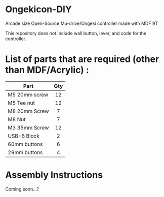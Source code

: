 # Ongekicon-DIY
Arcade size Open-Source Mu-drive/Ongeki controller made with MDF 9T

This repository does not include wall button, lever, and code for the controller.

# List of parts that are required (other than MDF/Acrylic) :

| Part | Qty |
| --- |:---:|
| M5 20mm screw | 12 |
| M5 Tee nut | 12 |
| M8 20mm Screw | 7 |
| M8 Nut | 7 |
| M3 35mm Screw | 12 |
| USB-B Block | 2 |
| 60mm buttons | 6 |
| 29mm buttons | 4 | 

# Assembly Instructions 
Coming soon...?
